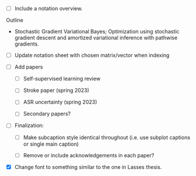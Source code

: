 - [ ] Include a notation overview.


Outline
- Stochastic Gradient Variational Bayes; Optimization using stochastic gradient descent and amortized variational inference with pathwise gradients.

- [ ] Update notation sheet with chosen matrix/vector when indexing

- [ ] Add papers
  - [ ] Self-supervised learning review
  - [ ] Stroke paper (spring 2023)
  - [ ] ASR uncertainty (spring 2023)
  - [ ] Secondary papers?


- [ ] Finalization:
  - [ ] Make subcaption style identical throughout (i.e. use subplot captions or single main caption)
  - [ ] Remove or include acknowledgements in each paper?


- [X] Change font to something similar to the one in Lasses thesis.

